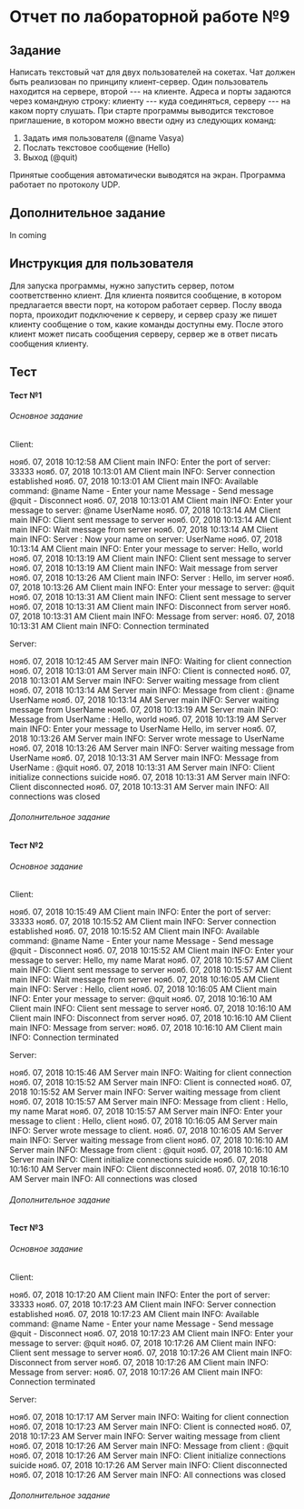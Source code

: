 # Отчет по лабораторной работе №9

## Задание 
Написать текстовый чат для двух пользователей на сокетах. Чат должен быть реализован по принципу клиент-сервер. Один пользователь находится на сервере, второй --- на клиенте. Адреса и порты задаются через командную строку: клиенту --- куда соединяться, серверу --- на каком порту слушать. При старте программы выводится текстовое приглашение, в котором можно ввести одну из следующих команд:
1. Задать имя пользователя (@name Vasya)
2. Послать текстовое сообщение (Hello)
3. Выход (@quit)

Принятые сообщения автоматически выводятся на экран. Программа работает по протоколу UDP.


## Дополнительное задание

In coming


## Инструкция для пользователя

Для запуска программы, нужно запустить сервер, потом соответственно клиент. Для клиента появится сообщение, в котором предлагается ввести порт, на котором работает сервер. Послу ввода порта, проиходит подключение к серверу, и сервер сразу же пишет клиенту сообщение о том, какие команды доступны ему. После этого клиент может писать сообщения серверу, сервер же в ответ писать сообщения клиенту.

## Тест
#### Тест №1
###### Основное задание

Client:

нояб. 07, 2018 10:12:58 AM Client main
INFO: Enter the port of server: 
33333
нояб. 07, 2018 10:13:01 AM Client main
INFO: Server connection established
нояб. 07, 2018 10:13:01 AM Client main
INFO: Available command: 
@name Name - Enter your name
Message - Send message
@quit - Disconnect
нояб. 07, 2018 10:13:01 AM Client main
INFO: Enter your message to server:
@name UserName
нояб. 07, 2018 10:13:14 AM Client main
INFO: Client sent message to server
нояб. 07, 2018 10:13:14 AM Client main
INFO: Wait message from server
нояб. 07, 2018 10:13:14 AM Client main
INFO: Server : Now your name on server: UserName
нояб. 07, 2018 10:13:14 AM Client main
INFO: Enter your message to server:
Hello, world
нояб. 07, 2018 10:13:19 AM Client main
INFO: Client sent message to server
нояб. 07, 2018 10:13:19 AM Client main
INFO: Wait message from server
нояб. 07, 2018 10:13:26 AM Client main
INFO: Server : Hello, im server
нояб. 07, 2018 10:13:26 AM Client main
INFO: Enter your message to server:
@quit
нояб. 07, 2018 10:13:31 AM Client main
INFO: Client sent message to server
нояб. 07, 2018 10:13:31 AM Client main
INFO: Disconnect from server
нояб. 07, 2018 10:13:31 AM Client main
INFO: Message from server:
нояб. 07, 2018 10:13:31 AM Client main
INFO: Connection terminated

Server:

нояб. 07, 2018 10:12:45 AM Server main
INFO: Waiting for client connection
нояб. 07, 2018 10:13:01 AM Server main
INFO: Client is connected
нояб. 07, 2018 10:13:01 AM Server main
INFO: Server waiting message from client
нояб. 07, 2018 10:13:14 AM Server main
INFO: Message from client : @name UserName
нояб. 07, 2018 10:13:14 AM Server main
INFO: Server waiting message from UserName
нояб. 07, 2018 10:13:19 AM Server main
INFO: Message from UserName : Hello, world
нояб. 07, 2018 10:13:19 AM Server main
INFO: Enter your message to UserName
Hello, im server
нояб. 07, 2018 10:13:26 AM Server main
INFO: Server wrote message to UserName
нояб. 07, 2018 10:13:26 AM Server main
INFO: Server waiting message from UserName
нояб. 07, 2018 10:13:31 AM Server main
INFO: Message from UserName : @quit
нояб. 07, 2018 10:13:31 AM Server main
INFO: Client initialize connections suicide
нояб. 07, 2018 10:13:31 AM Server main
INFO: Client disconnected
нояб. 07, 2018 10:13:31 AM Server main
INFO: All connections was closed

###### Дополнительное задание


#### Тест №2

###### Основное задание
Client:

нояб. 07, 2018 10:15:49 AM Client main
INFO: Enter the port of server: 
33333
нояб. 07, 2018 10:15:52 AM Client main
INFO: Server connection established
нояб. 07, 2018 10:15:52 AM Client main
INFO: Available command: 
@name Name - Enter your name
Message - Send message
@quit - Disconnect
нояб. 07, 2018 10:15:52 AM Client main
INFO: Enter your message to server:
Hello, my name Marat
нояб. 07, 2018 10:15:57 AM Client main
INFO: Client sent message to server
нояб. 07, 2018 10:15:57 AM Client main
INFO: Wait message from server
нояб. 07, 2018 10:16:05 AM Client main
INFO: Server : Hello, client
нояб. 07, 2018 10:16:05 AM Client main
INFO: Enter your message to server:
@quit
нояб. 07, 2018 10:16:10 AM Client main
INFO: Client sent message to server
нояб. 07, 2018 10:16:10 AM Client main
INFO: Disconnect from server
нояб. 07, 2018 10:16:10 AM Client main
INFO: Message from server:
нояб. 07, 2018 10:16:10 AM Client main
INFO: Connection terminated

Server: 

нояб. 07, 2018 10:15:46 AM Server main
INFO: Waiting for client connection
нояб. 07, 2018 10:15:52 AM Server main
INFO: Client is connected
нояб. 07, 2018 10:15:52 AM Server main
INFO: Server waiting message from client
нояб. 07, 2018 10:15:57 AM Server main
INFO: Message from client : Hello, my name Marat
нояб. 07, 2018 10:15:57 AM Server main
INFO: Enter your message to client : 
Hello, client
нояб. 07, 2018 10:16:05 AM Server main
INFO: Server wrote message to client.
нояб. 07, 2018 10:16:05 AM Server main
INFO: Server waiting message from client
нояб. 07, 2018 10:16:10 AM Server main
INFO: Message from client : @quit
нояб. 07, 2018 10:16:10 AM Server main
INFO: Client initialize connections suicide
нояб. 07, 2018 10:16:10 AM Server main
INFO: Client disconnected
нояб. 07, 2018 10:16:10 AM Server main
INFO: All connections was closed

###### Дополнительное задание


#### Тест №3
###### Основное задание

Client: 

нояб. 07, 2018 10:17:20 AM Client main
INFO: Enter the port of server: 
33333
нояб. 07, 2018 10:17:23 AM Client main
INFO: Server connection established
нояб. 07, 2018 10:17:23 AM Client main
INFO: Available command: 
@name Name - Enter your name
Message - Send message
@quit - Disconnect
нояб. 07, 2018 10:17:23 AM Client main
INFO: Enter your message to server:
@quit
нояб. 07, 2018 10:17:26 AM Client main
INFO: Client sent message to server
нояб. 07, 2018 10:17:26 AM Client main
INFO: Disconnect from server
нояб. 07, 2018 10:17:26 AM Client main
INFO: Message from server:
нояб. 07, 2018 10:17:26 AM Client main
INFO: Connection terminated

Server:

нояб. 07, 2018 10:17:17 AM Server main
INFO: Waiting for client connection
нояб. 07, 2018 10:17:23 AM Server main
INFO: Client is connected
нояб. 07, 2018 10:17:23 AM Server main
INFO: Server waiting message from client
нояб. 07, 2018 10:17:26 AM Server main
INFO: Message from client : @quit
нояб. 07, 2018 10:17:26 AM Server main
INFO: Client initialize connections suicide
нояб. 07, 2018 10:17:26 AM Server main
INFO: Client disconnected
нояб. 07, 2018 10:17:26 AM Server main
INFO: All connections was closed
###### Дополнительное задание


